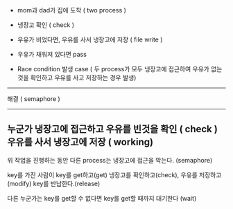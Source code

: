 
- mom과 dad가 집에 도착 ( two process )

- 냉장고 확인 ( check )

- 우유가 비었다면, 우유를 사서 냉장고에 저장 ( file write )
- 우유가 채워져 있다면 pass 

- Race condition 발생 case 
( 두 process가 모두 냉장고에 접근하여 우유가 없는것을 확인하고 우유를 사고 저장하는 경우 발생)


-----------------------
해결 ( semaphore )

---
누군가 냉장고에 접근하고 우유를 빈것을 확인 ( check )
우유를 사서 냉장고에 저장 ( working)
--- 

위 작업을 진행하는 동안 다른 process는 냉장고에 접근을 막는다. (semaphore)

key를 가진 사람이 key를 get하고(get) 냉장고를 확인하고(check), 우유를 저장하고(modify) key를 반납한다.(release)

다른 누군가는 key를 get할 수 없다면 key를 get할 때까지 대기한다 (wait)

